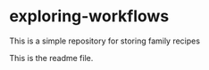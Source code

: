 # exploring-workflows
This is a simple repository for storing family recipes

This is the readme file. 
